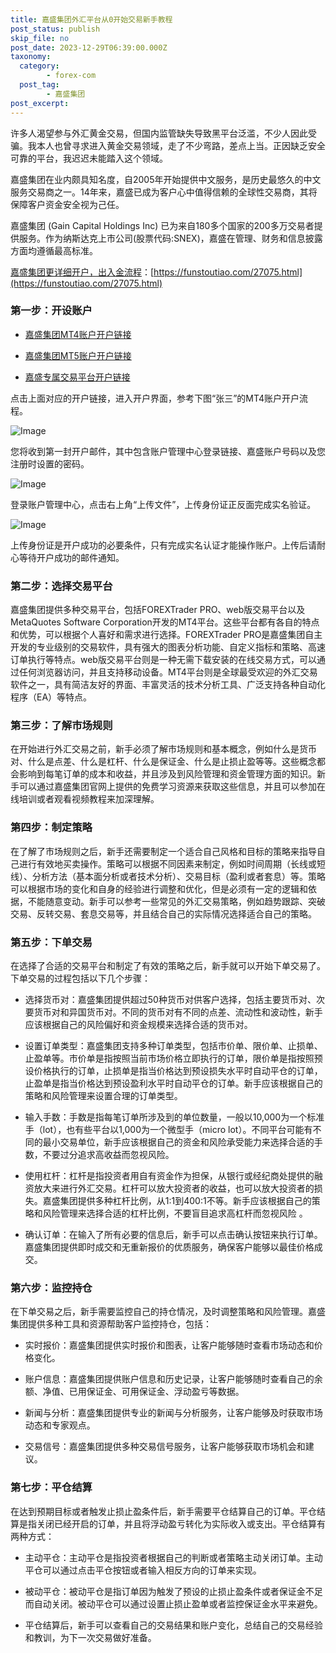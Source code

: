 ```yaml
---
title: 嘉盛集团外汇平台从0开始交易新手教程
post_status: publish
skip_file: no
post_date: 2023-12-29T06:39:00.000Z
taxonomy:
  category:
        - forex-com
  post_tag:
        - 嘉盛集团
post_excerpt: 
---
```

许多人渴望参与外汇黄金交易，但国内监管缺失导致黑平台泛滥，不少人因此受骗。我本人也曾寻求进入黄金交易领域，走了不少弯路，差点上当。正因缺乏安全可靠的平台，我迟迟未能踏入这个领域。

嘉盛集团在业内颇具知名度，自2005年开始提供中文服务，是历史最悠久的中文服务交易商之一。14年来，嘉盛已成为客户心中值得信赖的全球性交易商，其将保障客户资金安全视为己任。

嘉盛集团 (Gain Capital Holdings Inc) 已为来自180多个国家的200多万交易者提供服务。作为纳斯达克上市公司(股票代码:SNEX)，嘉盛在管理、财务和信息披露方面均遵循最高标准。

[嘉盛集团更详细开户，出入金流程](https://funstoutiao.com/27075.html)：[https://funstoutiao.com/27075.html](https://funstoutiao.com/27075.html)

### 第一步：开设账户

* [嘉盛集团MT4账户开户链接](https://s.ssgg.net/jsmt4)

* [嘉盛集团MT5账户开户链接](https://s.ssgg.net/jsmt5)

* [嘉盛专属交易平台开户链接](https://s.ssgg.net/js)

点击上面对应的开户链接，进入开户界面，参考下图“张三”的MT4账户开户流程。

![Image](https://prod-files-secure.s3.us-west-2.amazonaws.com/39ed1227-6d7d-4570-be36-9ccd4a2c4241/7a167aea-686b-400d-af59-4e18eb607a40/640.png?X-Amz-Algorithm=AWS4-HMAC-SHA256&X-Amz-Content-Sha256=UNSIGNED-PAYLOAD&X-Amz-Credential=ASIAZI2LB466VDA5UYCX%2F20251101%2Fus-west-2%2Fs3%2Faws4_request&X-Amz-Date=20251101T041308Z&X-Amz-Expires=3600&X-Amz-Security-Token=IQoJb3JpZ2luX2VjEFwaCXVzLXdlc3QtMiJGMEQCIEkVGDKoSRQ6ifKmTnHvbo69pOlWfGckuJVyrRSfdxGRAiByccF3f40ykbzGdZSFCtf3QMTZ6qk%2BDTXkkZcbmW92NCr%2FAwglEAAaDDYzNzQyMzE4MzgwNSIMKdJLucu7s4qHBukPKtwDCqbCj9MR1%2BlDryQUGAzgFs%2Fc0amTVxCfwJDCZ8MfKjFH7z5v0g06AxgfWC9oUGCiYge48G4Cmt83Le%2Frq1lI3ABOASm7uwvCc4zm%2FulhaLoXafkUDXWrUH%2FHWkiGYa3RWoRNzbUQaV406NUHDGYw4JI7X%2Fafq1nF0w8A6wIPkGyiL%2FNagtJawGCOozzuS8kLdjhAj4DUYMhyGCAw8Z3ZEYgggBJ%2F536H3Mygv2Nc%2FCK39kcAo9dnYppVqP4H%2B%2BDEwKBqWXyojv964E97UKOHTjMKCzcBYulDaVss4a8OFPv4UR9P0ETUTLcnlO%2FB%2B3bbjQwU9uLIsO37Pl0x%2FVttibYrzodreb6vvUFwzRmfldWmLa4V4kRuGHS2GAgy0LOe2vPcgFQvzSi3ReUWyQBP1mJ2IITfFVlnFZjemIGzv7CqpzJD89pCQx9pvBRd4yPllDWWt051OFOEBmSwDbVKJ2Z7C1didTGAlwiNUzLzlSuAn0vMDCl89KiwqR%2BZJEtQpsIAJQSFpMXh8AzTW5h4tc1Ypcz0OICBvtrJ1pd33dZrKlLf5CzLT2msOWJuhd5SJAyd7RkE9K9%2B0sU86Kku%2BsWhIJE%2Fh%2BFmixSITxtVyv%2FG44QCYerCRf45VEQw4ouWyAY6pgH2Sp3YL4UrjgY6HPbfmLecNYNbaPrTy%2BREeResIwrT5uPCwRvKA28woCEB9G2%2F8FQ%2F3Pgf3d0C7A%2FDRt9eXoPTwhkZjyxk3TpaT6Fuf6VPhf%2BueelxpN5NyFqEM4S%2BAC1CmhsFPlAUgYNyrzRZnm8UfXfiNca3K917pIjRCRH1R12xXKquhxtjQ3K8ZoD8lHhbFqNbIAh%2FznbS%2BiE5OZibyrV%2BYtvB&X-Amz-Signature=d14f40e7f7691ee0ff2abb563da0eb70f06d7a60cb509c3ad60523e6881aad34&X-Amz-SignedHeaders=host&x-amz-checksum-mode=ENABLED&x-id=GetObject)

您将收到第一封开户邮件，其中包含账户管理中心登录链接、嘉盛账户号码以及您注册时设置的密码。

![Image](https://prod-files-secure.s3.us-west-2.amazonaws.com/39ed1227-6d7d-4570-be36-9ccd4a2c4241/eaa1c6b3-2877-4284-a0e1-530e222c27fb/image.png?X-Amz-Algorithm=AWS4-HMAC-SHA256&X-Amz-Content-Sha256=UNSIGNED-PAYLOAD&X-Amz-Credential=ASIAZI2LB466VDA5UYCX%2F20251101%2Fus-west-2%2Fs3%2Faws4_request&X-Amz-Date=20251101T041308Z&X-Amz-Expires=3600&X-Amz-Security-Token=IQoJb3JpZ2luX2VjEFwaCXVzLXdlc3QtMiJGMEQCIEkVGDKoSRQ6ifKmTnHvbo69pOlWfGckuJVyrRSfdxGRAiByccF3f40ykbzGdZSFCtf3QMTZ6qk%2BDTXkkZcbmW92NCr%2FAwglEAAaDDYzNzQyMzE4MzgwNSIMKdJLucu7s4qHBukPKtwDCqbCj9MR1%2BlDryQUGAzgFs%2Fc0amTVxCfwJDCZ8MfKjFH7z5v0g06AxgfWC9oUGCiYge48G4Cmt83Le%2Frq1lI3ABOASm7uwvCc4zm%2FulhaLoXafkUDXWrUH%2FHWkiGYa3RWoRNzbUQaV406NUHDGYw4JI7X%2Fafq1nF0w8A6wIPkGyiL%2FNagtJawGCOozzuS8kLdjhAj4DUYMhyGCAw8Z3ZEYgggBJ%2F536H3Mygv2Nc%2FCK39kcAo9dnYppVqP4H%2B%2BDEwKBqWXyojv964E97UKOHTjMKCzcBYulDaVss4a8OFPv4UR9P0ETUTLcnlO%2FB%2B3bbjQwU9uLIsO37Pl0x%2FVttibYrzodreb6vvUFwzRmfldWmLa4V4kRuGHS2GAgy0LOe2vPcgFQvzSi3ReUWyQBP1mJ2IITfFVlnFZjemIGzv7CqpzJD89pCQx9pvBRd4yPllDWWt051OFOEBmSwDbVKJ2Z7C1didTGAlwiNUzLzlSuAn0vMDCl89KiwqR%2BZJEtQpsIAJQSFpMXh8AzTW5h4tc1Ypcz0OICBvtrJ1pd33dZrKlLf5CzLT2msOWJuhd5SJAyd7RkE9K9%2B0sU86Kku%2BsWhIJE%2Fh%2BFmixSITxtVyv%2FG44QCYerCRf45VEQw4ouWyAY6pgH2Sp3YL4UrjgY6HPbfmLecNYNbaPrTy%2BREeResIwrT5uPCwRvKA28woCEB9G2%2F8FQ%2F3Pgf3d0C7A%2FDRt9eXoPTwhkZjyxk3TpaT6Fuf6VPhf%2BueelxpN5NyFqEM4S%2BAC1CmhsFPlAUgYNyrzRZnm8UfXfiNca3K917pIjRCRH1R12xXKquhxtjQ3K8ZoD8lHhbFqNbIAh%2FznbS%2BiE5OZibyrV%2BYtvB&X-Amz-Signature=a63b5814d194f092338fe1938e9345bcd9d8035ff01afa7bc5a5349bb7c700c2&X-Amz-SignedHeaders=host&x-amz-checksum-mode=ENABLED&x-id=GetObject)

登录账户管理中心，点击右上角“上传文件”，上传身份证正反面完成实名验证。

![Image](https://prod-files-secure.s3.us-west-2.amazonaws.com/39ed1227-6d7d-4570-be36-9ccd4a2c4241/54090639-09fc-46b4-a135-e0289f707147/image.png?X-Amz-Algorithm=AWS4-HMAC-SHA256&X-Amz-Content-Sha256=UNSIGNED-PAYLOAD&X-Amz-Credential=ASIAZI2LB466VDA5UYCX%2F20251101%2Fus-west-2%2Fs3%2Faws4_request&X-Amz-Date=20251101T041308Z&X-Amz-Expires=3600&X-Amz-Security-Token=IQoJb3JpZ2luX2VjEFwaCXVzLXdlc3QtMiJGMEQCIEkVGDKoSRQ6ifKmTnHvbo69pOlWfGckuJVyrRSfdxGRAiByccF3f40ykbzGdZSFCtf3QMTZ6qk%2BDTXkkZcbmW92NCr%2FAwglEAAaDDYzNzQyMzE4MzgwNSIMKdJLucu7s4qHBukPKtwDCqbCj9MR1%2BlDryQUGAzgFs%2Fc0amTVxCfwJDCZ8MfKjFH7z5v0g06AxgfWC9oUGCiYge48G4Cmt83Le%2Frq1lI3ABOASm7uwvCc4zm%2FulhaLoXafkUDXWrUH%2FHWkiGYa3RWoRNzbUQaV406NUHDGYw4JI7X%2Fafq1nF0w8A6wIPkGyiL%2FNagtJawGCOozzuS8kLdjhAj4DUYMhyGCAw8Z3ZEYgggBJ%2F536H3Mygv2Nc%2FCK39kcAo9dnYppVqP4H%2B%2BDEwKBqWXyojv964E97UKOHTjMKCzcBYulDaVss4a8OFPv4UR9P0ETUTLcnlO%2FB%2B3bbjQwU9uLIsO37Pl0x%2FVttibYrzodreb6vvUFwzRmfldWmLa4V4kRuGHS2GAgy0LOe2vPcgFQvzSi3ReUWyQBP1mJ2IITfFVlnFZjemIGzv7CqpzJD89pCQx9pvBRd4yPllDWWt051OFOEBmSwDbVKJ2Z7C1didTGAlwiNUzLzlSuAn0vMDCl89KiwqR%2BZJEtQpsIAJQSFpMXh8AzTW5h4tc1Ypcz0OICBvtrJ1pd33dZrKlLf5CzLT2msOWJuhd5SJAyd7RkE9K9%2B0sU86Kku%2BsWhIJE%2Fh%2BFmixSITxtVyv%2FG44QCYerCRf45VEQw4ouWyAY6pgH2Sp3YL4UrjgY6HPbfmLecNYNbaPrTy%2BREeResIwrT5uPCwRvKA28woCEB9G2%2F8FQ%2F3Pgf3d0C7A%2FDRt9eXoPTwhkZjyxk3TpaT6Fuf6VPhf%2BueelxpN5NyFqEM4S%2BAC1CmhsFPlAUgYNyrzRZnm8UfXfiNca3K917pIjRCRH1R12xXKquhxtjQ3K8ZoD8lHhbFqNbIAh%2FznbS%2BiE5OZibyrV%2BYtvB&X-Amz-Signature=b245d23475a25318eb6727ea6b47a1e3a3b05bb20e36e69bd4e7766fc847a2b3&X-Amz-SignedHeaders=host&x-amz-checksum-mode=ENABLED&x-id=GetObject)

上传身份证是开户成功的必要条件，只有完成实名认证才能操作账户。上传后请耐心等待开户成功的邮件通知。

### 第二步：选择交易平台

嘉盛集团提供多种交易平台，包括FOREXTrader PRO、web版交易平台以及MetaQuotes Software Corporation开发的MT4平台。这些平台都有各自的特点和优势，可以根据个人喜好和需求进行选择。FOREXTrader PRO是嘉盛集团自主开发的专业级别的交易软件，具有强大的图表分析功能、自定义指标和策略、高速订单执行等特点。web版交易平台则是一种无需下载安装的在线交易方式，可以通过任何浏览器访问，并且支持移动设备。MT4平台则是全球最受欢迎的外汇交易软件之一，具有简洁友好的界面、丰富灵活的技术分析工具、广泛支持各种自动化程序（EA）等特点。

### 第三步：了解市场规则

在开始进行外汇交易之前，新手必须了解市场规则和基本概念，例如什么是货币对、什么是点差、什么是杠杆、什么是保证金、什么是止损止盈等等。这些概念都会影响到每笔订单的成本和收益，并且涉及到风险管理和资金管理方面的知识。新手可以通过嘉盛集团官网上提供的免费学习资源来获取这些信息，并且可以参加在线培训或者观看视频教程来加深理解。

### 第四步：制定策略

在了解了市场规则之后，新手还需要制定一个适合自己风格和目标的策略来指导自己进行有效地买卖操作。策略可以根据不同因素来制定，例如时间周期（长线或短线）、分析方法（基本面分析或者技术分析）、交易目标（盈利或者套息）等。策略可以根据市场的变化和自身的经验进行调整和优化，但是必须有一定的逻辑和依据，不能随意变动。新手可以参考一些常见的外汇交易策略，例如趋势跟踪、突破交易、反转交易、套息交易等，并且结合自己的实际情况选择适合自己的策略。

### 第五步：下单交易

在选择了合适的交易平台和制定了有效的策略之后，新手就可以开始下单交易了。下单交易的过程包括以下几个步骤：

* 选择货币对：嘉盛集团提供超过50种货币对供客户选择，包括主要货币对、次要货币对和异国货币对。不同的货币对有不同的点差、流动性和波动性，新手应该根据自己的风险偏好和资金规模来选择合适的货币对。

* 设置订单类型：嘉盛集团支持多种订单类型，包括市价单、限价单、止损单、止盈单等。市价单是指按照当前市场价格立即执行的订单，限价单是指按照预设价格执行的订单，止损单是指当价格达到预设损失水平时自动平仓的订单，止盈单是指当价格达到预设盈利水平时自动平仓的订单。新手应该根据自己的策略和风险管理来设置合理的订单类型。

* 输入手数：手数是指每笔订单所涉及到的单位数量，一般以10,000为一个标准手（lot），也有些平台以1,000为一个微型手（micro lot）。不同平台可能有不同的最小交易单位，新手应该根据自己的资金和风险承受能力来选择合适的手数，不要过分追求高收益而忽视风险。

* 使用杠杆：杠杆是指投资者用自有资金作为担保，从银行或经纪商处提供的融资放大来进行外汇交易。杠杆可以放大投资者的收益，也可以放大投资者的损失。嘉盛集团提供多种杠杆比例，从1:1到400:1不等。新手应该根据自己的策略和风险管理来选择合适的杠杆比例，不要盲目追求高杠杆而忽视风险 。

* 确认订单：在输入了所有必要的信息后，新手可以点击确认按钮来执行订单。嘉盛集团提供即时成交和无重新报价的优质服务，确保客户能够以最佳价格成交。

### 第六步：监控持仓

在下单交易之后，新手需要监控自己的持仓情况，及时调整策略和风险管理。嘉盛集团提供多种工具和资源帮助客户监控持仓，包括：

* 实时报价：嘉盛集团提供实时报价和图表，让客户能够随时查看市场动态和价格变化。

* 账户信息：嘉盛集团提供账户信息和历史记录，让客户能够随时查看自己的余额、净值、已用保证金、可用保证金、浮动盈亏等数据。

* 新闻与分析：嘉盛集团提供专业的新闻与分析服务，让客户能够及时获取市场动态和专家观点。

* 交易信号：嘉盛集团提供多种交易信号服务，让客户能够获取市场机会和建议。

### 第七步：平仓结算

在达到预期目标或者触发止损止盈条件后，新手需要平仓结算自己的订单。平仓结算是指关闭已经开启的订单，并且将浮动盈亏转化为实际收入或支出。平仓结算有两种方式：

* 主动平仓：主动平仓是指投资者根据自己的判断或者策略主动关闭订单。主动平仓可以通过点击平仓按钮或者输入相反方向的订单来实现。

* 被动平仓：被动平仓是指订单因为触发了预设的止损止盈条件或者保证金不足而自动关闭。被动平仓可以通过设置止损止盈单或者监控保证金水平来避免。

* 平仓结算后，新手可以查看自己的交易结果和账户变化，总结自己的交易经验和教训，为下一次交易做好准备。